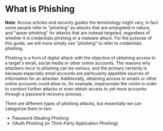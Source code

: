 # What is Phishing

**Note**: Across articles and security guides the terminology might vary, in fact some people refer to "phishing" as attacks that are untargeted in nature, and "spear-phishing" for attacks that are instead targeted, regardless of whether it is credentials phishing or a malware attack. For the purpose of this guide, we will more simply use "phishing" to refer to credentials phishing.

Phishing is a form of digital attack with the objective of obtaining access to a target's email, social media or other online accounts. The reasons why attackers recur to phishing can be various, and the primary certainly is because especially email accounts are particularly appetible sources of information for an attacker. Additionally, obtaining access to emails or other online accounts could allow to, for example, impersonate the victim in order to conduct further attacks or even obtain access to yet more accounts through a password recovery process.

There are different types of phishing attacks, but essentially we can categorize them in two:

* Password-Stealing Phishing
* OAuth Phishing (or Third-Party Application Phishing)

